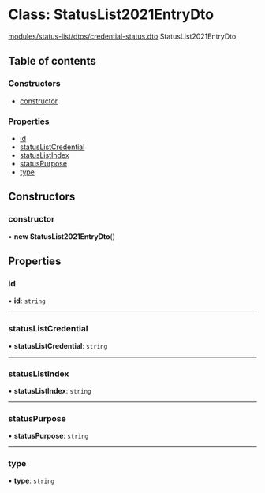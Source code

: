 # Class: StatusList2021EntryDto

[modules/status-list/dtos/credential-status.dto](../modules/modules_status_list_dtos_credential_status_dto.md).StatusList2021EntryDto

## Table of contents

### Constructors

- [constructor](modules_status_list_dtos_credential_status_dto.StatusList2021EntryDto.md#constructor)

### Properties

- [id](modules_status_list_dtos_credential_status_dto.StatusList2021EntryDto.md#id)
- [statusListCredential](modules_status_list_dtos_credential_status_dto.StatusList2021EntryDto.md#statuslistcredential)
- [statusListIndex](modules_status_list_dtos_credential_status_dto.StatusList2021EntryDto.md#statuslistindex)
- [statusPurpose](modules_status_list_dtos_credential_status_dto.StatusList2021EntryDto.md#statuspurpose)
- [type](modules_status_list_dtos_credential_status_dto.StatusList2021EntryDto.md#type)

## Constructors

### constructor

• **new StatusList2021EntryDto**()

## Properties

### id

• **id**: `string`

___

### statusListCredential

• **statusListCredential**: `string`

___

### statusListIndex

• **statusListIndex**: `string`

___

### statusPurpose

• **statusPurpose**: `string`

___

### type

• **type**: `string`
